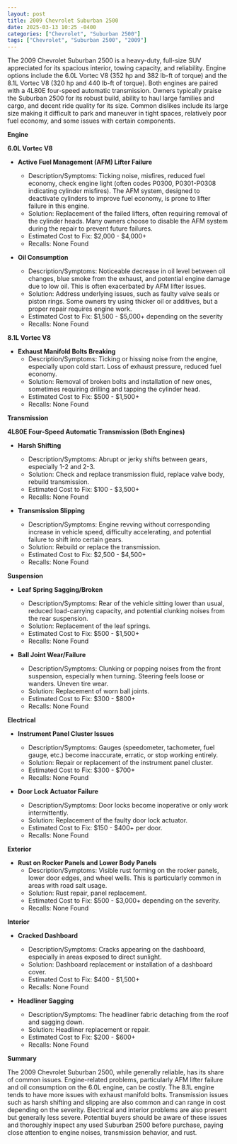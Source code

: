 ```yaml
---
layout: post
title: 2009 Chevrolet Suburban 2500
date: 2025-03-13 10:25 -0400
categories: ["Chevrolet", "Suburban 2500"]
tags: ["Chevrolet", "Suburban 2500", "2009"]
---
```

The 2009 Chevrolet Suburban 2500 is a heavy-duty, full-size SUV appreciated for its spacious interior, towing capacity, and reliability. Engine options include the 6.0L Vortec V8 (352 hp and 382 lb-ft of torque) and the 8.1L Vortec V8 (320 hp and 440 lb-ft of torque). Both engines are paired with a 4L80E four-speed automatic transmission. Owners typically praise the Suburban 2500 for its robust build, ability to haul large families and cargo, and decent ride quality for its size. Common dislikes include its large size making it difficult to park and maneuver in tight spaces, relatively poor fuel economy, and some issues with certain components.

**Engine**

**6.0L Vortec V8**

*   **Active Fuel Management (AFM) Lifter Failure**
    *   Description/Symptoms: Ticking noise, misfires, reduced fuel economy, check engine light (often codes P0300, P0301-P0308 indicating cylinder misfires). The AFM system, designed to deactivate cylinders to improve fuel economy, is prone to lifter failure in this engine.
    *   Solution: Replacement of the failed lifters, often requiring removal of the cylinder heads. Many owners choose to disable the AFM system during the repair to prevent future failures.
    *   Estimated Cost to Fix: $2,000 - $4,000+
    *   Recalls: None Found

*   **Oil Consumption**
    *   Description/Symptoms: Noticeable decrease in oil level between oil changes, blue smoke from the exhaust, and potential engine damage due to low oil. This is often exacerbated by AFM lifter issues.
    *   Solution: Address underlying issues, such as faulty valve seals or piston rings. Some owners try using thicker oil or additives, but a proper repair requires engine work.
    *   Estimated Cost to Fix: $1,500 - $5,000+ depending on the severity
    *   Recalls: None Found

**8.1L Vortec V8**

*   **Exhaust Manifold Bolts Breaking**
    *   Description/Symptoms: Ticking or hissing noise from the engine, especially upon cold start. Loss of exhaust pressure, reduced fuel economy.
    *   Solution: Removal of broken bolts and installation of new ones, sometimes requiring drilling and tapping the cylinder head.
    *   Estimated Cost to Fix: $500 - $1,500+
    *   Recalls: None Found

**Transmission**

**4L80E Four-Speed Automatic Transmission (Both Engines)**

*   **Harsh Shifting**
    *   Description/Symptoms: Abrupt or jerky shifts between gears, especially 1-2 and 2-3.
    *   Solution: Check and replace transmission fluid, replace valve body, rebuild transmission.
    *   Estimated Cost to Fix: $100 - $3,500+
    *   Recalls: None Found

*   **Transmission Slipping**
    *   Description/Symptoms: Engine revving without corresponding increase in vehicle speed, difficulty accelerating, and potential failure to shift into certain gears.
    *   Solution: Rebuild or replace the transmission.
    *   Estimated Cost to Fix: $2,500 - $4,500+
    *   Recalls: None Found

**Suspension**

*   **Leaf Spring Sagging/Broken**
    *   Description/Symptoms: Rear of the vehicle sitting lower than usual, reduced load-carrying capacity, and potential clunking noises from the rear suspension.
    *   Solution: Replacement of the leaf springs.
    *   Estimated Cost to Fix: $500 - $1,500+
    *   Recalls: None Found

*   **Ball Joint Wear/Failure**
    *   Description/Symptoms: Clunking or popping noises from the front suspension, especially when turning. Steering feels loose or wanders. Uneven tire wear.
    *   Solution: Replacement of worn ball joints.
    *   Estimated Cost to Fix: $300 - $800+
    *   Recalls: None Found

**Electrical**

*   **Instrument Panel Cluster Issues**
    *   Description/Symptoms: Gauges (speedometer, tachometer, fuel gauge, etc.) become inaccurate, erratic, or stop working entirely.
    *   Solution: Repair or replacement of the instrument panel cluster.
    *   Estimated Cost to Fix: $300 - $700+
    *   Recalls: None Found

*   **Door Lock Actuator Failure**
    *   Description/Symptoms: Door locks become inoperative or only work intermittently.
    *   Solution: Replacement of the faulty door lock actuator.
    *   Estimated Cost to Fix: $150 - $400+ per door.
    *   Recalls: None Found

**Exterior**

*   **Rust on Rocker Panels and Lower Body Panels**
    *   Description/Symptoms: Visible rust forming on the rocker panels, lower door edges, and wheel wells. This is particularly common in areas with road salt usage.
    *   Solution: Rust repair, panel replacement.
    *   Estimated Cost to Fix: $500 - $3,000+ depending on the severity.
    *   Recalls: None Found

**Interior**

*   **Cracked Dashboard**
    *   Description/Symptoms: Cracks appearing on the dashboard, especially in areas exposed to direct sunlight.
    *   Solution: Dashboard replacement or installation of a dashboard cover.
    *   Estimated Cost to Fix: $400 - $1,500+
    *   Recalls: None Found

*   **Headliner Sagging**
    *   Description/Symptoms: The headliner fabric detaching from the roof and sagging down.
    *   Solution: Headliner replacement or repair.
    *   Estimated Cost to Fix: $200 - $600+
    *   Recalls: None Found

**Summary**

The 2009 Chevrolet Suburban 2500, while generally reliable, has its share of common issues. Engine-related problems, particularly AFM lifter failure and oil consumption on the 6.0L engine, can be costly. The 8.1L engine tends to have more issues with exhaust manifold bolts. Transmission issues such as harsh shifting and slipping are also common and can range in cost depending on the severity. Electrical and interior problems are also present but generally less severe. Potential buyers should be aware of these issues and thoroughly inspect any used Suburban 2500 before purchase, paying close attention to engine noises, transmission behavior, and rust.

